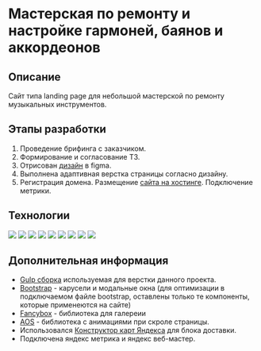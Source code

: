 # Мастерская по ремонту и настройке гармоней, баянов и аккордеонов

## Описание
Сайт типа landing page для небольшой мастерской по ремонту музыкальных инструментов.

## Этапы разработки
1. Проведение брифинга с заказчиком.
2. Формирование и согласование ТЗ.
3. Отрисован [дизайн](https://www.figma.com/file/O6nIk55hMi6qjeRNG5jb5Q/%D0%9C%D0%B0%D1%81%D1%82%D0%B5%D1%80%D1%81%D0%BA%D0%B0%D1%8F-2.0?node-id=0%3A1&t=kKn5ZNZbTwlMF1Uc-1 "ссылка на проект в Figma") в figma.
4. Выполнена адаптивная верстка страницы согласно дизайну.
5. Регистрация домена. Размещение [сайта на хостинге](http://ремонтбаянов.рф/). Подключение метрики.

## Технологии
<img src="https://img.shields.io/badge/Figma-F24E1E?style=for-the-badge&logo=figma&logoColor=white"/> <img src="https://img.shields.io/badge/GULP-CF4647?style=for-the-badge&logo=gulp&logoColor=white"/> <img src="https://img.shields.io/badge/HTML5-E34F26?style=for-the-badge&logo=html5&logoColor=white"/> <img src="https://img.shields.io/badge/PUG-A86454?style=for-the-badge&logo=pug&logoColor=white"/> <img src="https://img.shields.io/badge/CSS3-1572B6?style=for-the-badge&logo=css3&logoColor=white"/> <img src="https://img.shields.io/badge/SCSS-CC6699?style=for-the-badge&logo=sass&logoColor=white"/> <img src="https://img.shields.io/badge/Bootstrap 5-7952B3?style=for-the-badge&logo=bootstrap&logoColor=white"/> <img src="https://img.shields.io/badge/JavaScript-F7DF1E?style=for-the-badge&logo=javascript&logoColor=black"/> <img src="https://img.shields.io/badge/Page speed insights-4285F4?style=for-the-badge&logo=pagespeedinsights&logoColor=white"/>

## Дополнительная информация
* [Gulp сборка](https://github.com/DmitriySavenok/gulp_template) используемая для верстки данного проекта.
* [Bootstrap](https://getbootstrap.com/) - карусели и модальные окна (для оптимизации в подключаемом файле bootstrap, оставлены только те компоненты, которые применеются на сайте)
* [Fancybox](https://fancyapps.com/) - библиотека для галереии
* [AOS](https://michalsnik.github.io/aos/) - библиотека с анимациями при скроле страницы.
* Использовался [Конструктор карт Яндекса](https://yandex.ru/map-constructor/) для блока доставки.
* Подключена яндекс метрика и яндекс веб-мастер.
